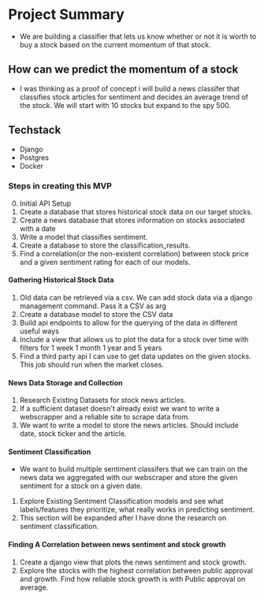 # Project Summary

- We are building a classifier that lets us know whether or not it is worth to buy a stock based on the current momentum of that stock. 



## How can we predict the momentum of a stock

- I was thinking as a proof of concept i will build a news classifer that classifies stock articles for sentiment and decides an average trend of the stock. We will start with 10 stocks but expand to the spy 500. 

## Techstack
- Django
- Postgres
- Docker

### Steps in creating this MVP

0. Initial API Setup <Completed>
1. Create a database that stores historical stock data on our target stocks.<Completed>
2. Create a news database that stores information on stocks associated with a date
3. Write a model that classifies sentiment.
4. Create a database to store the classification_results.
5. Find a correlation(or the non-existent correlation) between stock price and a given sentiment rating for each of our models.


#### Gathering Historical Stock Data

1. Old data can be retrieved via a csv. We can add stock data via a django management command. Pass it a CSV as arg
2. Create a database model to store the CSV data
3. Build api endpoints to allow for the querying of the data in different useful ways
4. Include a view that allows us to plot the data for a stock over time with filters for 1 week 1 month 1 year and 5 years
5. Find a third party api I can use to get data updates on the given stocks. This job should run when the market closes. 
#### News Data Storage and Collection 
1. Research Existing Datasets for stock news articles.
2. If a sufficient dataset doesn't already exist we want to write a webscrapper and a reliable site to scrape data from.
3. We want to write a model to store the news articles. Should include date, stock ticker and the article.

#### Sentiment Classification

-  We want to build multiple sentiment classifers that we can train on the news data we aggregated with our webscraper and store the given sentiment for a stock on a given date. 
1. Explore Existing Sentiment Classification models and see what labels/features they prioritize, what really works in predicting sentiment.
2. This section will be expanded after I have done the research on sentiment classification.


#### Finding A Correlation between news sentiment and stock growth
1. Create a django view that plots the news sentiment and stock growth. 
2. Explore the stocks with the highest correlation between public approval and growth. Find how reliable stock growth is with Public approval on average.
